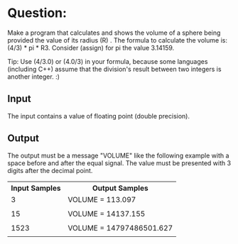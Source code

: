 # Question:
Make a program that calculates and shows the volume of a sphere being provided the value of its radius (R) . The formula to calculate the volume is: (4/3) * pi * R3. Consider (assign) for pi the value 3.14159.

Tip: Use (4/3.0) or (4.0/3) in your formula, because some languages (including C++) assume that the division's result between two integers is another integer. :)

## Input
The input contains a value of floating point (double precision).

## Output
The output must be a message "VOLUME" like the following example with a space before and after the equal signal. The value must be presented with 3 digits after the decimal point.


<table>
<tr>
    <th>Input Samples</th>
    <th>Output Samples</th>
</tr>
<tr></tr>

<tr>
    <td>3</td>
    <td>VOLUME = 113.097</td>
</tr>
<tr></tr>
<tr>
    <td></td>
    <td></td>
</tr>
<tr></tr>

<tr>
    <td>15</td>
    <td>VOLUME = 14137.155</td>
</tr>
<tr></tr>
<tr>
    <td></td>
    <td></td>
</tr>
<tr></tr>

<tr>
    <td>1523</td>
    <td>VOLUME = 14797486501.627</td>
</tr>
<tr></tr>
<tr>
    <td></td>
    <td></td>
</tr>
<tr></tr>

</table>
